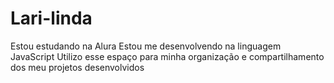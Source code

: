 # Lari-linda
Estou estudando na Alura
Estou me desenvolvendo na linguagem JavaScript
Utilizo esse espaço para minha organização e compartilhamento dos meu projetos desenvolvidos
